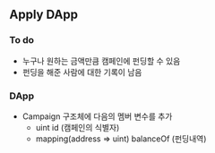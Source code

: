 ## Apply DApp

### To do
- 누구나 원하는 금액만큼 캠페인에 펀딩할 수 있음
- 펀딩을 해준 사람에 대한 기록이 남음

### DApp
- Campaign 구조체에 다음의 멤버 변수를 추가
  - uint id (캠페인의 식별자)
  - mapping(address => uint) balanceOf (펀딩내역)
  
